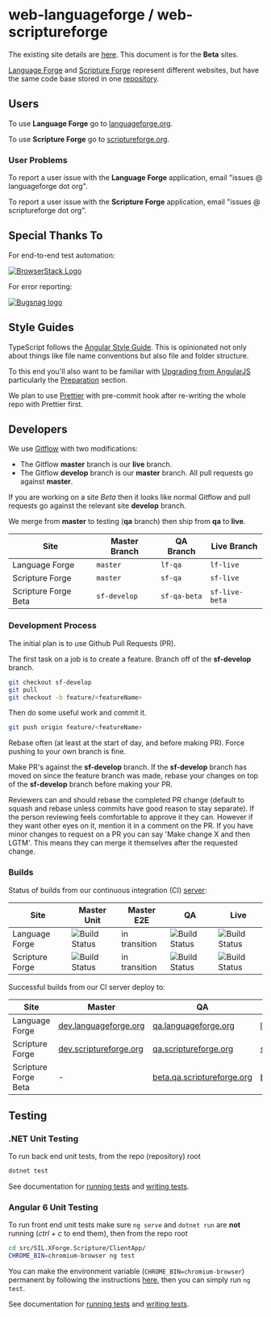 # web-languageforge / web-scriptureforge #

The existing site details are [here](README-legacy.md). This document is for the **Beta** sites.

[Language Forge](https://languageforge.org) and [Scripture Forge](https://scriptureforge.org) represent different websites, but have the same code base stored in one [repository](https://github.com/sillsdev/web-languageforge).

## Users ##

To use **Language Forge** go to [languageforge.org](https://languageforge.org).

To use **Scripture Forge** go to [scriptureforge.org](https://scriptureforge.org).

### User Problems ###

To report a user issue with the **Language Forge** application, email "issues @ languageforge dot org".

To report a user issue with the **Scripture Forge** application, email "issues @ scriptureforge dot org".

## Special Thanks To ##

For end-to-end test automation:

[![BrowserStack Logo](readme_images/browserstack-logo.png "BrowserStack")](https://www.browserstack.com/)

For error reporting:

[![Bugsnag logo](readme_images/bugsnag-logo.png "Bugsnag")](https://bugsnag.com/blog/bugsnag-loves-open-source)

## Style Guides ##

TypeScript follows the [Angular Style Guide](https://angular.io/guide/styleguide). This is opinionated not only about things like file name conventions but also file and folder structure.

To this end you'll also want to be familiar with [Upgrading from AngularJS](https://angular.io/guide/upgrade) particularly the [Preparation](https://angular.io/guide/upgrade#preparation) section.

We plan to use [Prettier](https://prettier.io/) with pre-commit hook after re-writing the whole repo with Prettier first.

## Developers ##

We use [Gitflow](http://nvie.com/posts/a-successful-git-branching-model/) with two modifications:

- The Gitflow **master** branch is our **live** branch.
- The Gitflow **develop** branch is our **master** branch. All pull requests go against **master**.
 
If you are working on a site _Beta_ then it looks like normal Gitflow and pull requests go against the relevant site **develop** branch.

We merge from **master** to testing (**qa** branch) then ship from **qa** to **live**.

| Site            | Master Branch | QA Branch | Live Branch |
| --------------- | ------------- | --------- | ----------- |
| Language Forge  | `master` | `lf-qa` | `lf-live` |
| Scripture Forge | `master` | `sf-qa` | `sf-live` |
| Scripture Forge Beta | `sf-develop` | `sf-qa-beta` | `sf-live-beta` |

### Development Process ###

The initial plan is to use Github Pull Requests (PR).

The first task on a job is to create a feature. Branch off of the **sf-develop** branch.
```bash
git checkout sf-develop
git pull
git checkout -b feature/<featureName>
```
Then do some useful work and commit it.
```bash
git push origin feature/<featureName>
```

Rebase often (at least at the start of day, and before making PR). Force pushing to your own branch is fine.

Make PR's against the **sf-develop** branch. If the **sf-develop** branch has moved on since the feature branch was made, rebase your changes on top of the **sf-develop** branch before making your PR. 

Reviewers can and should rebase the completed PR change (default to squash and rebase unless commits have good reason to stay separate).
If the person reviewing feels comfortable to approve it they can. However if they want other eyes on it, mention it in a comment on the PR.
If you have minor changes to request on a PR you can say 'Make change X and then LGTM'. This means they can merge it themselves after the requested change.

### Builds ###

Status of builds from our continuous integration (CI) [server](https://build.palaso.org):

| Site            | Master Unit | Master E2E | QA | Live |
| --------------- | ----------- | ---------- | -- | ---- |
| Language Forge  | ![Build Status](https://build.palaso.org/app/rest/builds/buildType:(id:bt372)/statusIcon) | in transition | ![Build Status](https://build.palaso.org/app/rest/builds/buildType:(id:LanguageForge_LanguageForgeQa)/statusIcon) | ![Build Status](https://build.palaso.org/app/rest/builds/buildType:(id:LanguageForge_LanguageForgeLive)/statusIcon) |
| Scripture Forge | ![Build Status](https://build.palaso.org/app/rest/builds/buildType:(id:bt270)/statusIcon) | in transition | ![Build Status](https://build.palaso.org/app/rest/builds/buildType:(id:ScriptureForge_ScriptureForgeQa)/statusIcon) | ![Build Status](https://build.palaso.org/app/rest/builds/buildType:(id:ScriptureForge_ScriptureForgeLive)/statusIcon) |

Successful builds from our CI server deploy to:

| Site            | Master | QA | Live |
| --------------- | ------ | -- | ---- |
| Language Forge  | [dev.languageforge.org](https://dev.languageforge.org) | [qa.languageforge.org](https://qa.languageforge.org) | [languageforge.org](https://languageforge.org) |
| Scripture Forge | [dev.scriptureforge.org](https://dev.scriptureforge.org) | [qa.scriptureforge.org](https://qa.scriptureforge.org) | [scriptureforge.org](https://scriptureforge.org) |
| Scripture Forge Beta | - | [beta.qa.scriptureforge.org](https://beta.qa.scriptureforge.org) | [beta.scriptureforge.org](https://beta.scriptureforge.org) |

## Testing ##

### .NET Unit Testing ###

To run back end unit tests, from the repo (repository) root
```bash
dotnet test
```

See documentation for [running tests](https://docs.microsoft.com/en-us/dotnet/core/tools/dotnet-test?tabs=netcore21) and [writing tests](https://docs.microsoft.com/en-us/dotnet/core/testing/unit-testing-with-nunit).

### Angular 6 Unit Testing ###

To run front end unit tests make sure `ng serve` and `dotnet run` are **not** running (*ctrl + c* to end them), then from the repo root
```bash
cd src/SIL.XForge.Scripture/ClientApp/
CHROME_BIN=chromium-browser ng test
```

You can make the environment variable (`CHROME_BIN=chromium-browser`) permanent by following the instructions [here](https://help.ubuntu.com/community/EnvironmentVariables), then you can simply run `ng test`.

See documentation for [running tests](https://github.com/angular/angular-cli/wiki/test) and [writing tests](https://angular.io/guide/testing#testing).
